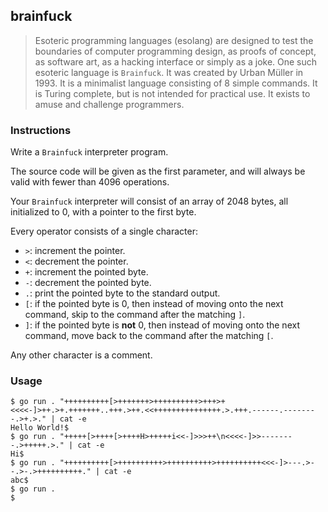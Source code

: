 ## brainfuck

> Esoteric programming languages (esolang) are designed to test the boundaries of computer programming design, as proofs of concept, as software art, as a hacking interface or simply as a joke. One such esoteric language is `Brainfuck`. It was created by Urban Müller in 1993. It is a minimalist language consisting of 8 simple commands. It is Turing complete, but is not intended for practical use. It exists to amuse and challenge programmers.

### Instructions

Write a `Brainfuck` interpreter program.

The source code will be given as the first parameter, and will always be valid with fewer than 4096 operations.

Your `Brainfuck` interpreter will consist of an array of 2048 bytes, all initialized to 0, with a pointer to the first byte.

Every operator consists of a single character:
- `>`: increment the pointer.
- `<`: decrement the pointer.
- `+`: increment the pointed byte.
- `-`: decrement the pointed byte.
- `.`: print the pointed byte to the standard output.
- `[`: if the pointed byte is 0, then instead of moving onto the next command, skip to the command after the matching `]`.
- `]`: if the pointed byte is **not** 0, then instead of moving onto the next command, move back to the command after the matching `[`.

Any other character is a comment.

### Usage

```console
$ go run . "++++++++++[>+++++++>++++++++++>+++>+<<<<-]>++.>+.+++++++..+++.>++.<<+++++++++++++++.>.+++.------.--------.>+.>." | cat -e
Hello World!$
$ go run . "+++++[>++++[>++++H>+++++i<<-]>>>++\n<<<<-]>>--------.>+++++.>." | cat -e
Hi$
$ go run . "++++++++++[>++++++++++>++++++++++>++++++++++<<<-]>---.>--.>-.>++++++++++." | cat -e
abc$
$ go run .
$
```
